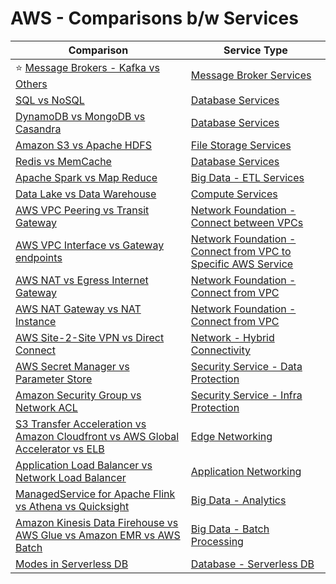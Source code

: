 # AWS - Comparisons b/w Services

| Comparison                                                                                                                                                                                    | Service Type                                                                                                                                                                          |
|-----------------------------------------------------------------------------------------------------------------------------------------------------------------------------------------------|---------------------------------------------------------------------------------------------------------------------------------------------------------------------------------------|
| :star: [Message Brokers - Kafka vs Others](5_MessageBrokers/KafkaVsRabbitMQVsSQSVsSNS.md)                                                                                                     | [Message Broker Services](5_MessageBrokers)                                                                                                                                           |
| [SQL vs NoSQL](3_DatabaseServices/SQLvsNoSQL.md)                                                                                                                                              | [Database Services](3_DatabaseServices)                                                                                                                                               |
| [DynamoDB vs MongoDB vs Casandra](3_DatabaseServices/DynamoDBVsMongoDBVsCasandra.md)                                                                                                          | [Database Services](3_DatabaseServices)                                                                                                                                               |
| [Amazon S3 vs Apache HDFS](11_FileStorageServicesHDFS/HDFSVsS3.md)                                                                                                                            | [File Storage Services](2_AWSServices/11_FileStorageServicesHDFS)                                                                                                                     |
| [Redis vs MemCache](3_DatabaseServices/In-Memory-DB/RedisVsMemcache.md)                                                                                                                       | [Database Services](3_DatabaseServices)                                                                                                                                               |
| [Apache Spark vs Map Reduce](6_BigDataServices/ETLServices/ApacheSparkVsMapReduce.md)                                                                                                         | [Big Data - ETL Services](6_BigDataServices/ETLServices/)                                                                                                                            |
| [Data Lake vs Data Warehouse](6_BigDataServices/Glossaries/DataStorage/DataLakeVsDataWarehouses.md)                                                                                           | [Compute Services](2_AWSServices/3_ComputeServices)                                                                                                                                   |
| [AWS VPC Peering vs Transit Gateway](2_AWSServices/1_NetworkingAndContentDelivery/3_NetworkFoundationsVPC/ConnectBetweenVPCs/VPCPeeringVsTransitGateway.md)                                   | [Network Foundation - Connect between VPCs](2_AWSServices/1_NetworkingAndContentDelivery/3_NetworkFoundationsVPC/ConnectBetweenVPCs)                                                  |
| [AWS VPC Interface vs Gateway endpoints](2_AWSServices/1_NetworkingAndContentDelivery/3_NetworkFoundationsVPC/ConnectFromVPC/VPCEndPointsToSpecificAWSService/InterfaceVsGatewayEndPoints.md) | [Network Foundation - Connect from VPC to Specific AWS Service](2_AWSServices/1_NetworkingAndContentDelivery/3_NetworkFoundationsVPC/ConnectFromVPC/VPCEndPointsToSpecificAWSService) |
| [AWS NAT vs Egress Internet Gateway](2_AWSServices/1_NetworkingAndContentDelivery/3_NetworkFoundationsVPC/ConnectFromVPC/NATvsEgressInternetGateway.md)                                       | [Network Foundation - Connect from VPC](2_AWSServices/1_NetworkingAndContentDelivery/3_NetworkFoundationsVPC/ConnectFromVPC)                                                          |
| [AWS NAT Gateway vs NAT Instance](2_AWSServices/1_NetworkingAndContentDelivery/3_NetworkFoundationsVPC/ConnectFromVPC/NATDevices/NATGatewayVsNATInstances.md)                                 | [Network Foundation - Connect from VPC](2_AWSServices/1_NetworkingAndContentDelivery/3_NetworkFoundationsVPC/ConnectFromVPC)                                                          |
| [AWS Site-2-Site VPN vs Direct Connect](2_AWSServices/1_NetworkingAndContentDelivery/4_HybridConnectivity/VPNVsDirectConnect.md)                                                              | [Network - Hybrid Connectivity](2_AWSServices/1_NetworkingAndContentDelivery/4_HybridConnectivity)                                                                                    |
| [AWS Secret Manager vs Parameter Store](2_AWSServices/2c_SecurityServices/1_DataProtectionServices/AWSSecretManagerVsParamStore.md)                                                           | [Security Service - Data Protection](2_AWSServices/2c_SecurityServices/1_DataProtectionServices)                                                                                      |
| [Amazon Security Group vs Network ACL](2_AWSServices/2c_SecurityServices/2_InfraProtectionServices/VPC/SecurityGroupVsNetworkACL.md)                                                          | [Security Service - Infra Protection](2_AWSServices/2c_SecurityServices/2_InfraProtectionServices)                                                                                    |
| [S3 Transfer Acceleration vs Amazon Cloudfront vs AWS Global Accelerator vs ELB](2_AWSServices/1_NetworkingAndContentDelivery/1_EdgeNetworking/AmazonCloudfrontVsGlobalAccelerator.md)        | [Edge Networking](2_AWSServices/1_NetworkingAndContentDelivery/1_EdgeNetworking)                                                                                                      |
| [Application Load Balancer vs Network Load Balancer](2_AWSServices/1_NetworkingAndContentDelivery/2_ApplicationNetworking/ElasticLoadBalancer/ALBvsNLB.md)                                    | [Application Networking](2_AWSServices/1_NetworkingAndContentDelivery/2_ApplicationNetworking)                                                                                        |
| [ManagedService for Apache Flink vs Athena vs Quicksight](2_AWSServices/10_BigDataServices/DataAnalytics/AthenaVsQuickSightVsKDA.md)                                                          | [Big Data - Analytics](10_BigDataServices/DataAnalytics/)                                                                                                                             |
| [Amazon Kinesis Data Firehouse vs AWS Glue vs Amazon EMR vs AWS Batch](2_AWSServices/10_BigDataServices/ETLServices/AWSGlueVsEMRVsBatch.md)                                                   | [Big Data - Batch Processing](2_AWSServices/10_BigDataServices/ETLServices/BatchProcessing)                                                                                           |
| [Modes in Serverless DB](2_AWSServices/6_DatabaseServices/AmazonDynamoDB/CapacityModes.md)                                                                                                    | [Database - Serverless DB](2_AWSServices/6_DatabaseServices)                                                                                                                          |
